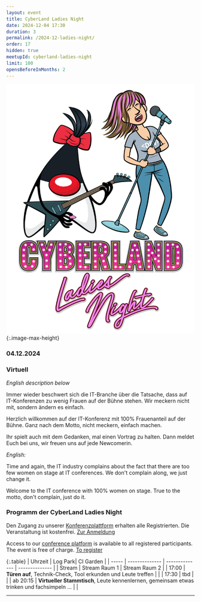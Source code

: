 ```yaml
---
layout: event
title: CyberLand Ladies Night
date: 2024-12-04 17:30
duration: 3
permalink: /2024-12-ladies-night/
order: 17
hidden: true
meetupId: cyberland-ladies-night
limit: 100
opensBeforeInMonths: 2
---
```

![Logo](/assets/logo/ladies_night.jpg){:.image-max-height}

### <i class="fas fa-lg fa-calendar"></i> 04.12.2024

### <i class="fas fa-lg fa-globe"></i> Virtuell <span style="font-size: 0.6em;">

_English description below_ 

Immer wieder beschwert sich die IT-Branche über die Tatsache, dass auf IT-Konferenzen zu wenig Frauen auf der Bühne stehen. Wir meckern nicht mit, sondern ändern es einfach.

Herzlich willkommen auf der IT-Konferenz mit 100% Frauenanteil auf der Bühne. Ganz nach dem Motto, nicht meckern, einfach machen.

Ihr spielt auch mit dem Gedanken, mal einen Vortrag zu halten. Dann meldet Euch bei uns, wir freuen uns auf jede Newcomerin.


_English:_

Time and again, the IT industry complains about the fact that there are too few women on stage at IT conferences. We don't complain along, we just change it.

Welcome to the IT conference with 100% women on stage. True to the motto, don't complain, just do it.

### <i class="fas fa-lg fa-book-open"></i> Programm der CyberLand Ladies Night

Den Zugang zu unserer [Konferenzplattform](https://world.ijug.eu/) erhalten alle Registrierten. Die Veranstaltung ist kostenfrei. [Zur Anmeldung](#teilnahme)

Access to our [conference platform](https://world.ijug.eu/) is available to all registered participants. The event is free of charge. [To register](#participation)

{:.table}
| Uhrzeit  | Log Park| CI Garden | 
| ----- | -------------- | -------------- | -------------- |
| Stream  | <i class="fas fa-lg fa-link"></i> Stream Raum 1 | <i class="fas fa-lg fa-link"></i> Stream Raum 2 | 
| 17:00 | __Türen auf__, Technik-Check, Tool erkunden und Leute treffen | |
| 17:30 |  tbd |  | 
| ab 20:15 | __Virtueller Stammtisch__, Leute kennenlernen, gemeinsam etwas trinken und fachsimpeln ... | |

<hr />
